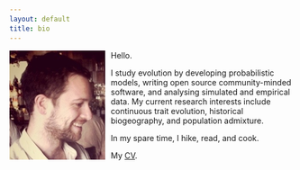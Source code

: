 ```yaml
---
layout: default
title: bio
---
```


<img src="/assets/mlandis_portrait.png" style="float: left; margin:0px 10px 0px 0px">

Hello.

I study evolution by developing probabilistic models, writing open source community-minded software, and analysing simulated and empirical data. My current research interests include continuous trait evolution, historical biogeography, and population admixture.

In my spare time, I hike, read, and cook.

My <a href="/assets/mlandis_cv.pdf">CV</a>.
